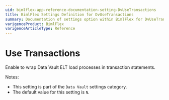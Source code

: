 ```yaml
---
uid: bimlflex-app-reference-documentation-setting-DvUseTransactions
title: BimlFlex Settings Definition for DvUseTransactions
summary: Documentation of settings option within BimlFlex for DvUseTransactions
varigenceProduct: BimlFlex
varigenceArticleType: Reference
---
```


# Use Transactions

Enable to wrap Data Vault ELT load processes in transaction statements.

Notes:

* This setting is part of the `Data Vault` settings category.
* The default value for this setting is `N`.
